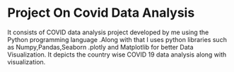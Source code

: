 # Project On Covid Data Analysis
It consists of COVID data analysis project developed by me using the Python programming language .Along with that I uses python libraries such as Numpy,Pandas,Seaborn .plotly and Matplotlib for better Data Visualization. It depicts the country wise COVID 19 data analysis along with visualization.
